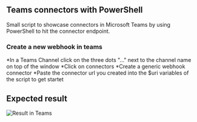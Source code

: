 ## Teams connectors with PowerShell

Small script to showcase connectors in Microsoft Teams by using PowerShell to hit the connector endpoint.

### Create a new webhook in teams
*In a Teams Channel click on the three dots "..." next to the channel name on top of the window
*Click on connectors
*Create a generic webhook connector
*Paste the connector url you created into the $uri variables of the script to get startet

## Expected result

![Result in Teams]()

